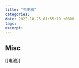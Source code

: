 ```yaml
---
title: "充电器"
categories: 
date: 2022-10-25 01:55:19 +0800
tags: 
excerpt: 
---
```








## Misc

[[电池]]

